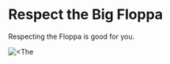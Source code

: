 
   </head>
   <body>
    <div class="container">
      <div class="row">
          <div class="col-sm-12">
            <h1>Respect the Big Floppa</h1>
            <p> Respecting the Floppa is good for you.</p>
            <img src="https://i.imgflip.com/4jt6dr.jpg" alt=<The Floppa">
           </div>
          </div>
         <div>
        </body>
       </html>
